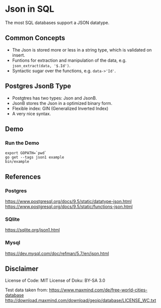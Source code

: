 # Json in SQL

The most SQL databases support a JSON datatype.

## Common Concepts

* The Json is stored more or less in a string type, which is validated on insert.
* Funtions for extraction and manipulation of the data, e.g. `json_extract(data, '$.Id')`.
* Syntactic sugar over the functions, e.g. `data->'Id'`.

## Postgres JsonB Type

* Postgtres has two types: Json and JsonB.
* JsonB stores the Json in a optimized binary form.
* Flexible index: GIN (Generalized Inverted Index)
* A very nice syntax.

## Demo
### Run the Demo
```shell
export GOPATH=`pwd`
go get --tags json1 example
bin/example
```

## References
### Postgres
https://www.postgresql.org/docs/9.5/static/datatype-json.html
https://www.postgresql.org/docs/9.5/static/functions-json.html

### SQlite
https://sqlite.org/json1.html

### Mysql
https://dev.mysql.com/doc/refman/5.7/en/json.html

## Disclaimer
License of Code: MIT
License of Doku: BY-SA 3.0

Test data taken from:
https://www.maxmind.com/de/free-world-cities-database
http://download.maxmind.com/download/geoip/database/LICENSE_WC.txt
